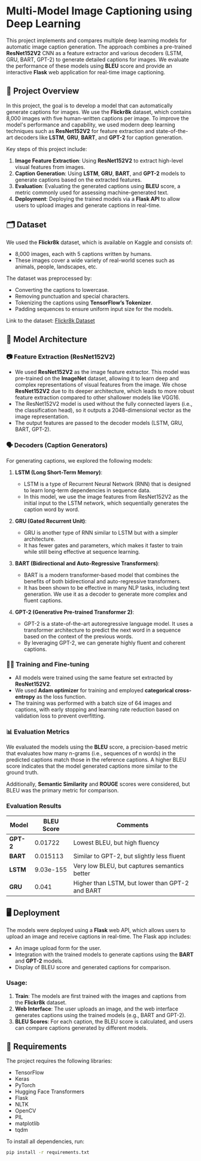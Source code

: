 # Multi-Model Image Captioning using Deep Learning

This project implements and compares multiple deep learning models for automatic image caption generation. The approach combines a pre-trained **ResNet152V2** CNN as a feature extractor and various decoders (LSTM, GRU, BART, GPT-2) to generate detailed captions for images. We evaluate the performance of these models using **BLEU** score and provide an interactive **Flask** web application for real-time image captioning.

## 📌 Project Overview

In this project, the goal is to develop a model that can automatically generate captions for images. We use the **Flickr8k** dataset, which contains 8,000 images with five human-written captions per image. To improve the model's performance and capability, we used modern deep learning techniques such as **ResNet152V2** for feature extraction and state-of-the-art decoders like **LSTM**, **GRU**, **BART**, and **GPT-2** for caption generation.

Key steps of this project include:
1. **Image Feature Extraction**: Using **ResNet152V2** to extract high-level visual features from images.
2. **Caption Generation**: Using **LSTM**, **GRU**, **BART**, and **GPT-2** models to generate captions based on the extracted features.
3. **Evaluation**: Evaluating the generated captions using **BLEU** score, a metric commonly used for assessing machine-generated text.
4. **Deployment**: Deploying the trained models via a **Flask API** to allow users to upload images and generate captions in real-time.

## 🗂️ Dataset

We used the **Flickr8k** dataset, which is available on Kaggle and consists of:
- 8,000 images, each with 5 captions written by humans.
- These images cover a wide variety of real-world scenes such as animals, people, landscapes, etc.

The dataset was preprocessed by:
- Converting the captions to lowercase.
- Removing punctuation and special characters.
- Tokenizing the captions using **TensorFlow’s Tokenizer**.
- Padding sequences to ensure uniform input size for the models.

Link to the dataset: [Flickr8k Dataset](https://www.kaggle.com/datasets/adityajn105/flickr8k)

## 🧠 Model Architecture

### 📷 Feature Extraction (ResNet152V2)
- We used **ResNet152V2** as the image feature extractor. This model was pre-trained on the **ImageNet** dataset, allowing it to learn deep and complex representations of visual features from the image. We chose **ResNet152V2** due to its deeper architecture, which leads to more robust feature extraction compared to other shallower models like VGG16.
- The ResNet152V2 model is used without the fully connected layers (i.e., the classification head), so it outputs a 2048-dimensional vector as the image representation.
- The output features are passed to the decoder models (LSTM, GRU, BART, GPT-2).

### 🗣️ Decoders (Caption Generators)
For generating captions, we explored the following models:

1. **LSTM (Long Short-Term Memory)**:
   - LSTM is a type of Recurrent Neural Network (RNN) that is designed to learn long-term dependencies in sequence data.
   - In this model, we use the image features from ResNet152V2 as the initial input to the LSTM network, which sequentially generates the caption word by word.

2. **GRU (Gated Recurrent Unit)**:
   - GRU is another type of RNN similar to LSTM but with a simpler architecture.
   - It has fewer gates and parameters, which makes it faster to train while still being effective at sequence learning.

3. **BART (Bidirectional and Auto-Regressive Transformers)**:
   - BART is a modern transformer-based model that combines the benefits of both bidirectional and auto-regressive transformers.
   - It has been shown to be effective in many NLP tasks, including text generation. We use it as a decoder to generate more complex and fluent captions.

4. **GPT-2 (Generative Pre-trained Transformer 2)**:
   - GPT-2 is a state-of-the-art autoregressive language model. It uses a transformer architecture to predict the next word in a sequence based on the context of the previous words.
   - By leveraging GPT-2, we can generate highly fluent and coherent captions.

### 🧑‍💻 Training and Fine-tuning
- All models were trained using the same feature set extracted by **ResNet152V2**.
- We used **Adam optimizer** for training and employed **categorical cross-entropy** as the loss function.
- The training was performed with a batch size of 64 images and captions, with early stopping and learning rate reduction based on validation loss to prevent overfitting.

### 📊 Evaluation Metrics
We evaluated the models using the **BLEU** score, a precision-based metric that evaluates how many n-grams (i.e., sequences of n words) in the predicted captions match those in the reference captions. A higher BLEU score indicates that the model generated captions more similar to the ground truth.

Additionally, **Semantic Similarity** and **ROUGE** scores were considered, but BLEU was the primary metric for comparison.

### Evaluation Results

| Model  | BLEU Score   | Comments              |
|--------|--------------|-----------------------|
| **GPT-2** | 0.01722     | Lowest BLEU, but high fluency |
| **BART**  | 0.015113    | Similar to GPT-2, but slightly less fluent |
| **LSTM**  | 9.03e-155   | Very low BLEU, but captures semantics better |
| **GRU**   | 0.041       | Higher than LSTM, but lower than GPT-2 and BART |

## 🖥️ Deployment

The models were deployed using a **Flask** web API, which allows users to upload an image and receive captions in real-time. The Flask app includes:
- An image upload form for the user.
- Integration with the trained models to generate captions using the **BART** and **GPT-2** models.
- Display of BLEU score and generated captions for comparison.

### Usage:
1. **Train**: The models are first trained with the images and captions from the **Flickr8k** dataset.
2. **Web Interface**: The user uploads an image, and the web interface generates captions using the trained models (e.g., BART and GPT-2).
3. **BLEU Scores**: For each caption, the BLEU score is calculated, and users can compare captions generated by different models.

## 🧰 Requirements

The project requires the following libraries:

- TensorFlow
- Keras
- PyTorch
- Hugging Face Transformers
- Flask
- NLTK
- OpenCV
- PIL
- matplotlib
- tqdm

To install all dependencies, run:

```bash
pip install -r requirements.txt
